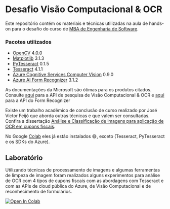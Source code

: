 # Desafio Visão Computacional & OCR

Este repositório contém os materiais e técnicas utilizadas na aula de hands-on para o desafio do curso de [MBA de Engenharia de Software](https://www.fiap.com.br/online/mba/mba-em-engenharia-de-software/).

### Pacotes utilizados

* [OpenCV](https://opencv.org/) 4.0.0
* [Matplotlib](https://matplotlib.org/) 3.1.3 
* [PyTesseract](https://matplotlib.org/) 0.1.5
* [Tesseract](https://github.com/tesseract-ocr/tesseract) 4.1.1
* [Azure Cognitive Services Computer Vision](https://pypi.org/project/azure-cognitiveservices-vision-computervision/) 0.9.0
* [Azure AI Form Recognizer](https://pypi.org/project/azure-ai-formrecognizer/) 3.1.2

As documentações da Microsoft são ótimas para os produtos citados. Consulte [aqui](https://docs.microsoft.com/pt-br/azure/cognitive-services/computer-vision/overview-ocr) para a API de pesquisa de Visão Computacional & OCR e [aqui](https://docs.microsoft.com/en-us/azure/applied-ai-services/form-recognizer/) para a API do Form Recognizer

Existe um trabalho acadêmico de conclusão de curso realizado por José Victor Feijó que aborda outras técnicas e que valem ser consultadas. Confira a dissertação [Análise e Classificação de imagens para aplicação de OCR em cupons fiscais](https://repositorio.ufsc.br/xmlui/handle/123456789/182212).

No Google [Colab](https://colab.research.google.com/) eles já estão instalados 😄, exceto (Tesseract, PyTesseract e os SDKs do Azure).


## Laboratório

Utilizando técnicas de processamento de imagens e algumas ferramentas de limpeza de imagem foram realizados alguns experimentos para análise de OCR com 4 tipos de cupons fiscais com as abordagens com Tesseract e com as APIs de cloud pública do Azure, de Visão Computacional e de reconhecimento de formulários.

[![Open In Colab](https://colab.research.google.com/assets/colab-badge.svg)](https://colab.research.google.com/github/michelpf/fiap-on-challenge-ocr/blob/master/hands-on-visao-computacional-ocr.ipynb)
